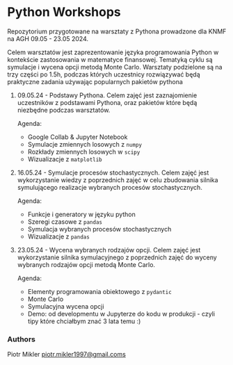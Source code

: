 # Python Workshops
Repozytorium przygotowane na warsztaty z Pythona prowadzone dla KNMF na AGH 09.05 - 23.05 2024.

Celem warsztatów jest zaprezentowanie języka programowania Python w kontekście zastosowania w matematyce finansowej.
Tematyką cyklu są symulacje i wycena opcji metodą Monte Carlo. Warsztaty podzielone są na trzy części po 1.5h, podczas których uczestnicy rozwiązywać będą praktyczne zadania używając popularnych pakietów pythona


1. 09.05.24 - Podstawy Pythona.
    Celem zajęć jest zaznajomienie uczestników z podstawami Pythona, oraz pakietów które będą niezbędne podczas warsztatów. 
    
    Agenda:
    - Google Collab & Jupyter Notebook
    - Symulacje zmiennych losowych z `numpy`
    - Rozkłady zmiennych losowych w `scipy`
    - Wizualizacje z `matplotlib`

2. 16.05.24 - Symulacje procesów stochastycznych.
    Celem zajęć jest wykorzystanie wiedzy z poprzednich zajęć w celu zbudowania silnika symulującego realizacje wybranych procesów stochastycznych.

    Agenda:
    - Funkcje i generatory w języku python
    - Szeregi czasowe z `pandas`
    - Symulacja wybranych procesów stochastycznych
    - Wizualizacje z `pandas`

3. 23.05.24 - Wycena wybranych rodzajów opcji.
    Celem zajęć jest wykorzystanie silnika symulacyjnego z poprzednich zajęć do wyceny wybranych rodzajów opcji metodą Monte Carlo. 

    Agenda:
    - Elementy programowania obiektowego z `pydantic`
    - Monte Carlo
    - Symulacyjna wycena opcji
    - Demo: od developmentu w Jupyterze do kodu w produkcji - czyli tipy które chciałbym znać 3 lata temu :)


### Authors
Piotr Mikler <piotr.mikler1997@gmail.coms>

